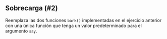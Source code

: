 ## Sobrecarga (#2)

Reemplaza las dos funciones `bark()` implementadas en el ejercicio anterior con una única función que tenga un valor predeterminado para el argumento `say`.